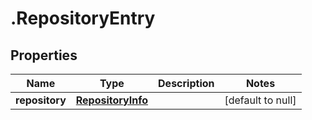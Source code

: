 # .RepositoryEntry

## Properties
Name | Type | Description | Notes
------------ | ------------- | ------------- | -------------
**repository** | [**RepositoryInfo**](RepositoryInfo.md) |  | [default to null]


